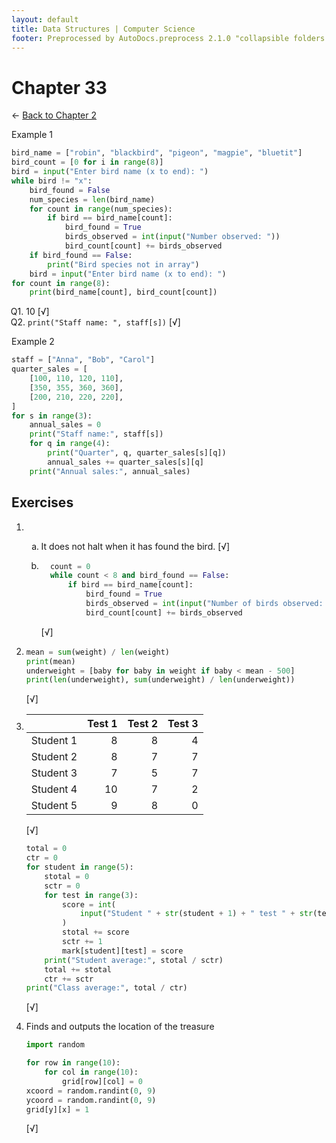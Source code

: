 ```yaml
---
layout: default
title: Data Structures | Computer Science
footer: Preprocessed by AutoDocs.preprocess 2.1.0 "collapsible folders (probably)" ⓒ Starwort, 2020
---
```


<style>
    :not(ul) + ol {
        counter-reset: list-ctr;
        list-style-type: none;
        list-style-position: outside;
    }
    :not(ul) + ol > li {
        counter-increment: list-ctr;
    }
    :not(ul) + ol > li::before {
        content:"Q" counter(list-ctr) ". ";
        margin-left: -25px;
    }
    ol ul {
        list-style-type: lower-alpha;
    }
    ol ul ul {
        list-style-type: lower-roman;
    }
    ul ol {
        list-style-type: circle;
    }
    ul {
        list-style-type: decimal;
    }
    ul ul {
        list-style-type: lower-alpha;
    }
    ul ul ul {
        list-style-type: lower-roman;
    }
</style>

# Chapter 33

← [Back to Chapter 2](./index.html)

Example 1

```py
bird_name = ["robin", "blackbird", "pigeon", "magpie", "bluetit"]
bird_count = [0 for i in range(8)]
bird = input("Enter bird name (x to end): ")
while bird != "x":
    bird_found = False
    num_species = len(bird_name)
    for count in range(num_species):
        if bird == bird_name[count]:
            bird_found = True
            birds_observed = int(input("Number observed: "))
            bird_count[count] += birds_observed
    if bird_found == False:
        print("Bird species not in array")
    bird = input("Enter bird name (x to end): ")
for count in range(8):
    print(bird_name[count], bird_count[count])
```

1. 10 [√]
2. `print("Staff name: ", staff[s])` [√]

Example 2

```py
staff = ["Anna", "Bob", "Carol"]
quarter_sales = [
    [100, 110, 120, 110],
    [350, 355, 360, 360],
    [200, 210, 220, 220],
]
for s in range(3):
    annual_sales = 0
    print("Staff name:", staff[s])
    for q in range(4):
        print("Quarter", q, quarter_sales[s][q])
        annual_sales += quarter_sales[s][q]
    print("Annual sales:", annual_sales)
```

## Exercises

- &#x200b;
  - It does not halt when it has found the bird. [√]

  - ```py
      count = 0
      while count < 8 and bird_found == False:
          if bird == bird_name[count]:
              bird_found = True
              birds_observed = int(input("Number of birds observed: "))
              bird_count[count] += birds_observed
    ```

    [√]

- ```py
  mean = sum(weight) / len(weight)
  print(mean)
  underweight = [baby for baby in weight if baby < mean - 500]
  print(len(underweight), sum(underweight) / len(underweight))
  ```

  [√]

- |  &#x200b; | Test 1 | Test 2 | Test 3 |
  | --------: | -----: | -----: | -----: |
  | Student 1 |      8 |      8 |      4 |
  | Student 2 |      8 |      7 |      7 |
  | Student 3 |      7 |      5 |      7 |
  | Student 4 |     10 |      7 |      2 |
  | Student 5 |      9 |      8 |      0 |

  [√]

  ```py
  total = 0
  ctr = 0
  for student in range(5):
      stotal = 0
      sctr = 0
      for test in range(3):
          score = int(
              input("Student " + str(student + 1) + " test " + str(test + 1) + ": ")
          )
          stotal += score
          sctr += 1
          mark[student][test] = score
      print("Student average:", stotal / sctr)
      total += stotal
      ctr += sctr
  print("Class average:", total / ctr)
  ```

  [√]

- Finds and outputs the location of the treasure

  ```py
  import random

  for row in range(10):
      for col in range(10):
          grid[row][col] = 0
  xcoord = random.randint(0, 9)
  ycoord = random.randint(0, 9)
  grid[y][x] = 1
  ```

  [√]
